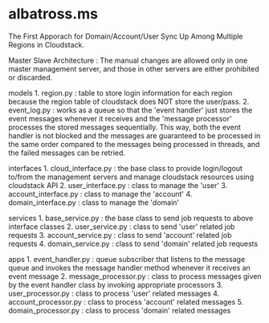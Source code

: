 albatross.ms
============

The First Apporach for Domain/Account/User Sync Up Among Multiple Regions in Cloudstack.

Master Slave Architecture
: The manual changes are allowed only in one master management server, and those in other servers are either prohibited or discarded.


models
	1. region.py : table to store login information for each region because the region table of cloudstack does NOT store the user/pass.
	2. event_log.py : works as a queue so that the 'event handler' just stores the event messages whenever it receives and the 'message processor' processes the stored messages sequentially. This way, both the event handler is not blocked and the messages are guaranteed to be processed in the same order compared to the messages being processed in threads, and the failed messages can be retried.

interfaces
	1. cloud_interface.py : the base class to provide login/logout to/from the management servers and manage cloudstack resources using cloudstack API
	2. user_interface.py : class to manage the 'user'
	3. account_interface.py : class to manage the 'account'
	4. domain_interface.py : class to manage the 'domain'

services
	1. base_service.py : the base class to send job requests to above interface classes
	2. user_service.py : class to send 'user' related job requests
	3. account_service.py : class to send 'account' related job requests
	4. domain_service.py : class to send 'domain' related job requests

apps
	1. event_handler.py : queue subscriber that listens to the message queue and invokes the message handler method whenever it receives an event message
	2. message_processor.py : class to process messages given by the event handler class by invoking appropriate processors
	3. user_processor.py : class to process 'user' related messages
	4. account_processor.py : class to process 'account' related messages
	5. domain_processor.py : class to process 'domain' related messages
